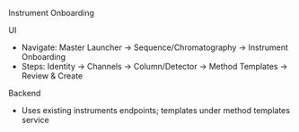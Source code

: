 Instrument Onboarding

UI
- Navigate: Master Launcher → Sequence/Chromatography → Instrument Onboarding
- Steps: Identity → Channels → Column/Detector → Method Templates → Review & Create

Backend
- Uses existing instruments endpoints; templates under method templates service


